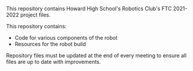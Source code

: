 This repository contains Howard High School's Robotics Club's FTC 2021-2022 project files. 

This repository contains: 
- Code for various components of the robot
- Resources for the robot build

Repository files must be updated at the end of every meeting to ensure all files are up to date with improvements.
